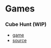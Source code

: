 ---
---
# Games

### Cube Hunt (WIP)

- [game](./game_source/cubehunt/cubehunt.html)
- [source](https://github.com/mmcbrien3/CubeHuntJS)

